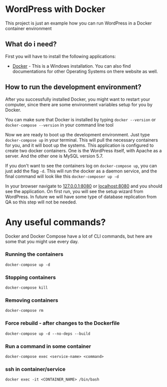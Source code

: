 # WordPress with Docker
This project is just an example how you can run WordPress in a Docker container environment

## What do i need?
First you will have to install the following applications:
* [Docker](https://docs.docker.com/docker-for-windows/install/) - This is a Windows installation. You can also find
documentations for other Operating Systems on there website as well.

## How to run the development environment?
After you successfully installed Docker, you might want to restart your computer, since there are some environment variables
setup for you by Docker.

You can make sure that Docker is installed by typing `docker --version` or `docker-compose --version` in your command line tool

Now we are ready to boot up the development environment. Just type `docker-compose up` in your terminal. This
will pull the necessary containers for you, and it will boot up the systems. This application is configured to create
two docker containers. One is the WordPress itself, with Apache as a server. And the other one is MySQL version 5.7.

If you don't want to see the containers log on `docker-compose up`, you can just add the flag `-d`. This will
run the docker as a daemon service, and the final command will look like this `docker-composer up -d`

In your browser navigate to [127.0.0.1:8080](http://127.0.0.1:8080) or [localhost:8080](http://localhost:8080) and you should see the application.
On first run, you will see the setup wizard from WordPress. In future we will have some type of database replication from QA
so this step will not be needed.

# Any useful commands?
Docker and Docker Compose have a lot of CLI commands, but here are some that you might use every day.

### Running the containers
`docker-compose up -d`

### Stopping containers
`docker-compose kill`

### Removing containers
`docker-compose rm`

### Force rebuild - after changes to the Dockerfile
`docker-compose up -d --no-deps --build`

### Run a command in some container
`docker-compose exec <service-name> <command>`

### ssh in container/service
`docker exec -it <CONTAINER_NAME> /bin/bash`